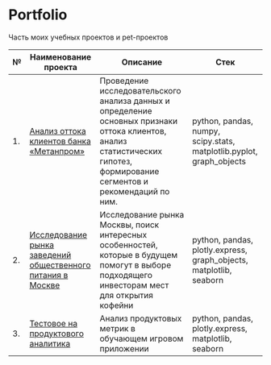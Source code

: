 # Portfolio
Часть моих учебных проектов и pet-проектов 

| №    | Наименование проекта                | Описание                                                     | Стек                                                         |
| ---- | ------------------------------------------------------------ | ------------------------------------------------------------ | ------------------------------------------------------------ |
| 1.   | [Анализ оттока клиентов банка «Метанпром»](https://github.com/Brodnevyo/Portfolio/blob/main/Churn%20analysis/%D1%81hurn%20analysis.ipynb) |  Проведение исследовательского анализа данных и определение основных признаки оттока клиентов, анализ статистических гипотез, формирование сегментов и рекомендаций по ним. | python, pandas, numpy, scipy.stats, matplotlib.pyplot, graph_objects       |
| 2.   | [Исследование рынка заведений общественного питания в Москве](https://github.com/Brodnevyo/Portfolio/blob/main/Rinok_obshepit/rinok_obshepit.ipynb) | Исследование рынка Москвы, поиск интересных особенностей, которые в будущем помогут в выборе подходящего инвесторам мест для открытия кофейни| python, pandas, plotly.express, graph_objects, matplotlib, seaborn |
| 3.   | [Тестовое на продуктового аналитика](https://github.com/Brodnevyo/Portfolio/blob/main/Product%20metrics/product_metrics.ipynb) | Анализ продуктовых метрик в обучающем игровом приложении             | python, pandas, plotly.express, matplotlib, seaborn|
